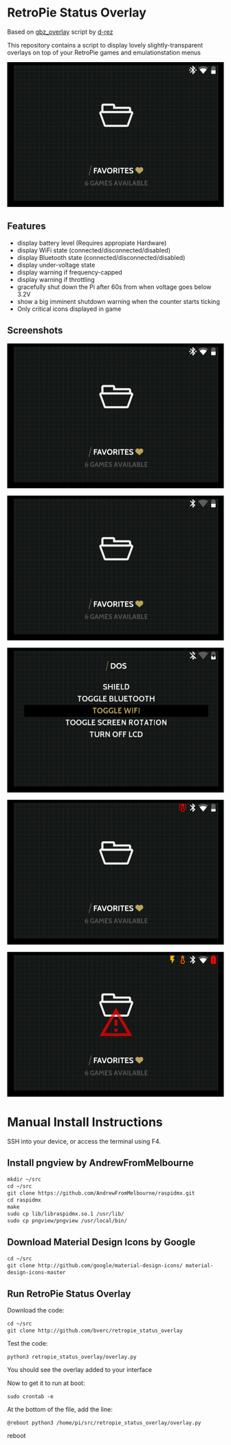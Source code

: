 # RetroPie Status Overlay
Based on [gbz_overlay](https://github.com/d-rez/gbz_overlay) script by [d-rez](https://github.com/d-rez)

This repository contains a script to display lovely slightly-transparent overlays on top of your RetroPie games and emulationstation menus

![Bluetooth, wifi connected, battery discharging](_images/connected.png)

## Features
- display battery level (Requires appropiate Hardware)
- display WiFi state (connected/disconnected/disabled)
- display Bluetooth state (connected/disconnected/disabled)
- display under-voltage state
- display warning if frequency-capped
- display warning if throttling
- gracefully shut down the Pi after 60s from when voltage goes below 3.2V
- show a big imminent shutdown warning when the counter starts ticking
- Only critical icons displayed in game

## Screenshots
![Bluetooth, wifi connected, battery discharging](_images/connected.png)  

![Bluetooth, wifi disconnected, battery discharging](_images/disconnected.png)  

![Bluetooth, wifi disabled, battery charging](_images/disabled_charging.png)  

![CPU throttled due to high temperature](_images/throttle.png)  

![Under-Voltage, Freq-capped due to high temperature, battery critical, shutdown imminent warning](_images/freqcap_undervolt_criticalbat_shutdown.png)

# Manual Install Instructions

SSH into your device, or access the terminal using F4.

## Install pngview by AndrewFromMelbourne
    mkdir ~/src
    cd ~/src
    git clone https://github.com/AndrewFromMelbourne/raspidmx.git
    cd raspidmx
    make
    sudo cp lib/libraspidmx.so.1 /usr/lib/
    sudo cp pngview/pngview /usr/local/bin/

## Download Material Design Icons by Google
    cd ~/src
    git clone http://github.com/google/material-design-icons/ material-design-icons-master
	
## Run RetroPie Status Overlay
Download the code:

    cd ~/src
    git clone http://github.com/bverc/retropie_status_overlay
Test the code:

    python3 retropie_status_overlay/overlay.py
You should see the overlay added to your interface

Now to get it to  run at boot:

    sudo crontab -e
    
At the bottom of the file, add the line:

    @reboot python3 /home/pi/src/retropie_status_overlay/overlay.py

reboot


